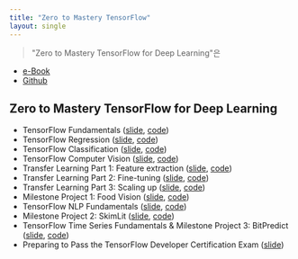 ```yaml
---
title: "Zero to Mastery TensorFlow"
layout: single
---
```


> "Zero to Mastery TensorFlow for Deep Learning"은 

* [e-Book](https://dev.mrdbourke.com/tensorflow-deep-learning/)
* [Github](https://github.com/mrdbourke/tensorflow-deep-learning)

## Zero to Mastery TensorFlow for Deep Learning
* TensorFlow Fundamentals ([slide][s00], [code][c00])
* TensorFlow Regression ([slide][s01], [code][c01])
* TensorFlow Classification ([slide][s02], [code][c02])
* TensorFlow Computer Vision ([slide][s03], [code][c03])
* Transfer Learning Part 1: Feature extraction ([slide][s04], [code][c04])
* Transfer Learning Part 2: Fine-tuning ([slide][s05], [code][c05])
* Transfer Learning Part 3: Scaling up ([slide][s06], [code][c06])
* Milestone Project 1: Food Vision ([slide][s07], [code][c07])
* TensorFlow NLP Fundamentals ([slide][s08], [code][c08])
* Milestone Project 2: SkimLit ([slide][s09], [code][c09])
* TensorFlow Time Series Fundamentals & Milestone Project 3: BitPredict ([slide][s10], [code][c10])
* Preparing to Pass the TensorFlow Developer Certification Exam ([slide][s11])

[s00]: https://drive.google.com/file/d/1ydJJtiF0m5glj-FAaUZmVzYpxxym78EV/view?usp=sharing
[s01]: https://drive.google.com/file/d/1AwaSFrcDCPihKuyYRP0ld4ZObuFbj3mx/view?usp=sharing
[s02]: https://drive.google.com/file/d/1AjRGx6_CUTA__1Ua9fz83CJTUPKofi1Z/view?usp=sharing
[s03]: https://drive.google.com/file/d/1Ahq-xE_OSjUNmpiKjQU576GcN8cZIJGA/view?usp=sharing
[s04]: https://drive.google.com/file/d/1AjBErIw5GIzUx4Z96Q4Zm1XBuuB1Ri25/view?usp=sharing
[s05]: https://drive.google.com/file/d/1Ae8ujSwhJi84wJKwfTbAycyD2LuC7WiR/view?usp=sharing
[s06]: https://drive.google.com/file/d/1Af9ivK86wMQYyHW_SPEhmn7oMWBUlOuH/view?usp=sharing
[s07]: https://drive.google.com/file/d/1ARWM1-XWq_is6ME4svU_EqVoWTVtZ-pp/view?usp=sharing
[s08]: https://drive.google.com/file/d/1ATartMa7TgFcjz4d_MzEttiyZt5uYvKI/view?usp=sharing
[s09]: https://drive.google.com/file/d/1AELcjgrcs6eU45ScSUpsZOP4kUlzzREK/view?usp=sharing
[s10]: https://drive.google.com/file/d/1B-kHaRcBNlY_5PrvyoeReZAaWEdFoPTU/view?usp=sharing
[s11]: https://drive.google.com/file/d/1B5pxrxXuAuYLZsAO9VorUxoRf17_hiHH/view?usp=sharing
[c00]: https://colab.research.google.com/drive/1xUAAyct33bIluUdmzmmrKeqcWvz06izK
[c01]: https://colab.research.google.com/drive/1xV71EvoCudN3owTMH4xB_HIi1l7P8TNK
[c02]: https://colab.research.google.com/drive/1xVExKs0RI6vgCnojRCy475TJESy5vWEO
[c03]: https://colab.research.google.com/drive/1xZp5oXsPEwUxXEoa8s45A-b7kc9Z8eGk
[c04]: https://colab.research.google.com/drive/1xWcDZ0Stccxd24RVc_NWYa749WwEAsjM
[c05]: https://colab.research.google.com/drive/1xVdbC0t-lri4v_9rTZy_oGV_R6FmQB0F
[c06]: https://colab.research.google.com/drive/1xdjKu7DJjyP3CRx3Dio-v4VpR32WqBEC
[c07]: https://colab.research.google.com/drive/1xa1PzUx9Vo8BipmfBwGwoKmgc0zJyP3D
[c08]: https://colab.research.google.com/drive/1xkxhfEH6cb38Yh6gG0C0xowEf56dkMaZ
[c09]: https://colab.research.google.com/drive/1xicfh8pH6n1CJ-SOzJ83NVmrpHubhfX_
[c10]: https://colab.research.google.com/drive/1xmuKIcx8GmO-tDHZ7miLjXcwzB4PmJPD

